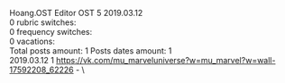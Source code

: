 Hoang.OST	Editor OST 5 2019.03.12\
0 rubric switches:\
0 frequency switches:\
0 vacations:\
Total posts amount: 1	Posts dates amount: 1\
2019.03.12 1 https://vk.com/mu_marveluniverse?w=mu_marvel?w=wall-17592208_62226 - \
